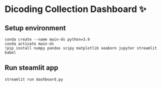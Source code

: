 # Dicoding Collection Dashboard ✨

## Setup environment
```
conda create --name main-ds python=3.9
conda activate main-ds
!pip install numpy pandas scipy matplotlib seaborn jupyter streamlit babel
```

## Run steamlit app
```
streamlit run dashboard.py
```

